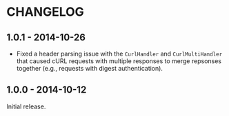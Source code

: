 # CHANGELOG

## 1.0.1 - 2014-10-26

- Fixed a header parsing issue with the `CurlHandler` and `CurlMultiHandler`
  that caused cURL requests with multiple responses to merge repsonses together
  (e.g., requests with digest authentication).

## 1.0.0 - 2014-10-12

Initial release.
